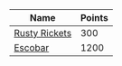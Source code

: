 | Name          | Points |
|---------------|--------|
| [Rusty Rickets](./) | 300    |
| [Escobar](./)       | 1200   |